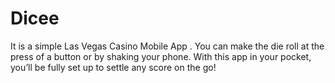 
# Dicee

It is a simple Las Vegas Casino Mobile App . You can make the die roll at the press of a button or by shaking your phone. With this app in your pocket, you’ll be fully set up to settle any score on the go!
